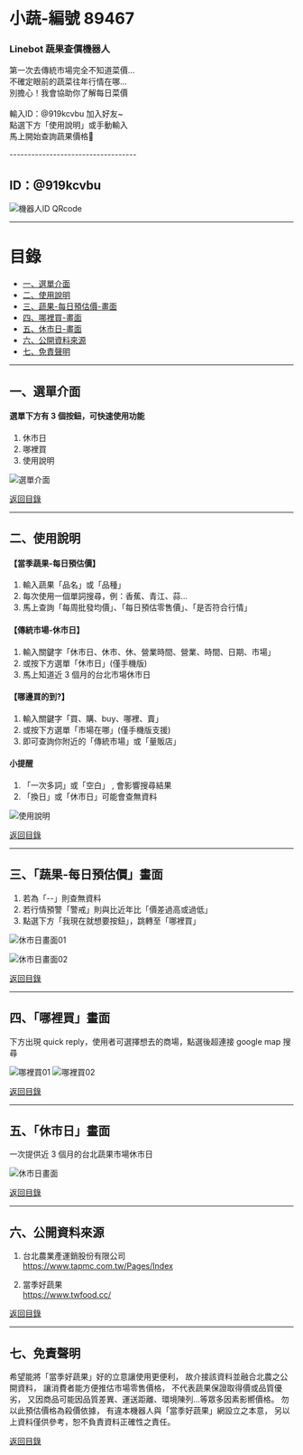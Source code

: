 # 小蔬-編號 89467

### Linebot 蔬果查價機器人

<p>
第一次去傳統市場完全不知道菜價...<br>
不確定眼前的蔬菜往年行情在哪...<br>
別擔心！我會協助你了解每日菜價<br>
<br>
輸入ID：@919kcvbu 加入好友~<br>
點選下方「使用說明」或手動輸入<br>
馬上開始查詢蔬果價格🥦<br>
</p>
-----------------------------------

## ID：@919kcvbu

![機器人ID QRcode](https://raw.githubusercontent.com/Leileisme/Linebot/main/images/readme/addFriend_919kcvbu.png)

---

# 目錄

- [一、選單介面](#一選單介面)
- [二、使用說明](#二使用說明)
- [三、蔬果-每日預估價-畫面](#三蔬果-每日預估價畫面)
- [四、哪裡買-畫面](#四哪裡買畫面)
- [五、休市日-畫面](#五休市日畫面)
- [六、公開資料來源](#六公開資料來源)
- [七、免責聲明](#七免責聲明)

---

## 一、選單介面

#### 選單下方有 3 個按鈕，可快速使用功能

1. 休市日
2. 哪裡買
3. 使用說明
   <br>

![選單介面](https://raw.githubusercontent.com/Leileisme/Linebot/main/images/readme/menu.jpg)

[返回目錄](#目錄)

---

## 二、使用說明

#### 【當季蔬果-每日預估價】

1. 輸入蔬果「品名」或「品種」
2. 每次使用一個單詞搜尋，例：香蕉、青江、蒜...
3. 馬上查詢「每周批發均價」、「每日預估零售價」、「是否符合行情」

#### 【傳統市場-休市日】

1. 輸入關鍵字「休市日、休市、休、營業時間、營業、時間、日期、市場」
2. 或按下方選單「休市日」(僅手機版)
3. 馬上知道近 3 個月的台北市場休市日

#### 【哪邊買的到?】

1. 輸入關鍵字「買、購、buy、哪裡、賣」
2. 或按下方選單「市場在哪」(僅手機版支援)
3. 即可查詢你附近的「傳統市場」或「量販店」

#### 小提醒

1. 「一次多詞」或「空白」 , 會影響搜尋結果
2. 「換日」或「休市日」可能會查無資料
   <br>

![使用說明](https://raw.githubusercontent.com/Leileisme/Linebot/main/images/readme/manual.jpg)

[返回目錄](#目錄)

---

## 三、「蔬果-每日預估價」畫面

1. 若為「--」則查無資料
2. 若行情預警「警戒」則與比近年比「價差過高或過低」
3. 點選下方「我現在就想要按鈕」，跳轉至「哪裡買」
   <br>

![休市日畫面01](https://raw.githubusercontent.com/Leileisme/Linebot/main/images/readme/date01.jpg)

![休市日畫面02](https://raw.githubusercontent.com/Leileisme/Linebot/main/images/readme/date02.jpg)

[返回目錄](#目錄)

---

## 四、「哪裡買」畫面

下方出現 quick reply，使用者可選擇想去的商場，點選後超連接 google map 搜尋

![哪裡買01](https://raw.githubusercontent.com/Leileisme/Linebot/main/images/readme/market01.jpg)
![哪裡買02](https://github.com/Leileisme/Linebot/blob/main/images/readme/market02.jpg)

[返回目錄](#目錄)

---

## 五、「休市日」畫面

一次提供近 3 個月的台北蔬果市場休市日
<br>

![休市日畫面](https://raw.githubusercontent.com/Leileisme/Linebot/main/images/readme/cloedDay.jpg)

[返回目錄](#目錄)

---

## 六、公開資料來源

1. 台北農業產運銷股份有限公司<br>
   https://www.tapmc.com.tw/Pages/Index

2. 當季好蔬果<br>
   https://www.twfood.cc/
   <br>

[返回目錄](#目錄)

---

## 七、免責聲明

希望能將「當季好蔬果」好的立意讓使用更便利，
故介接該資料並融合北農之公開資料，
讓消費者能方便推估市場零售價格，
不代表蔬果保證取得價或品質優劣，
又因商品可能因品質差異、運送距離、環境陳列...等眾多因素影嚮價格。
勿以此預估價格為殺價依據，
有違本機器人與「當季好蔬果」網設立之本意，
另以上資料僅供參考，恕不負責資料正確性之責任。

[返回目錄](#目錄)
